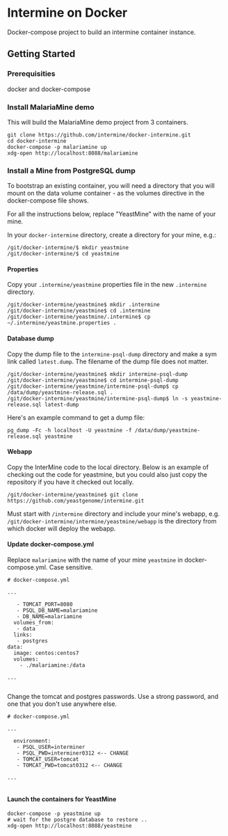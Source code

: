 # Intermine on Docker

Docker-compose project to build an intermine container instance.

## Getting Started

### Prerequisities

docker and docker-compose

### Install MalariaMine demo

This will build the MalariaMine demo project from 3 containers.

```
git clone https://github.com/intermine/docker-intermine.git
cd docker-intermine
docker-compose -p malariamine up
xdg-open http://localhost:8088/malariamine
```

### Install a Mine from PostgreSQL dump

To bootstrap an existing container, you will need a directory that you will mount on the data volume container - as the volumes directive in the docker-compose file shows.

For all the instructions below, replace "YeastMine" with the name of your mine.

In your `docker-intermine` directory, create a directory for your mine, e.g.:

```
/git/docker-intermine/$ mkdir yeastmine
/git/docker-intermine/$ cd yeastmine
```

#### Properties

Copy your `.intermine/yeastmine` properties file in the new `.intermine` directory.

```
/git/docker-intermine/yeastmine$ mkdir .intermine
/git/docker-intermine/yeastmine$ cd .intermine
/git/docker-intermine/yeastmine/.intermine$ cp ~/.intermine/yeastmine.properties .
```

#### Database dump

Copy the dump file to the `intermine-psql-dump` directory and make a sym link called `latest.dump`. The filename of the dump file does not matter.

```
/git/docker-intermine/yeastmine$ mkdir intermine-psql-dump
/git/docker-intermine/yeastmine$ cd intermine-psql-dump
/git/docker-intermine/yeastmine/intermine-psql-dump$ cp /data/dump/yeastmine-release.sql .
/git/docker-intermine/yeastmine/intermine-psql-dump$ ln -s yeastmine-release.sql latest-dump 
```

Here's an example command to get a dump file:

```
pg_dump -Fc -h localhost -U yeastmine -f /data/dump/yeastmine-release.sql yeastmine
```

#### Webapp

Copy the InterMine code to the local directory. Below is an example of checking out the code for yeastmine, but you could also just copy the repository if you have it checked out locally.

```
/git/docker-intermine/yeastmine$ git clone https://github.com/yeastgenome/intermine.git
```

Must start with `/intermine` directory and include your mine's webapp, e.g. `/git/docker-intermine/intermine/yeastmine/webapp` is the directory from which docker will deploy the webapp.

#### Update docker-compose.yml

Replace `malariamine` with the name of your mine `yeastmine` in docker-compose.yml. Case sensitive.

```
# docker-compose.yml

... 

   - TOMCAT_PORT=8080
   - PSQL_DB_NAME=malariamine
   - DB_NAME=malariamine
  volumes_from:
   - data
  links:
   - postgres
data:
  image: centos:centos7
  volumes:
    - ./malariamine:/data
    
... 
    
```

Change the tomcat and postgres passwords. Use a strong password, and one that you don't use anywhere else.

```
# docker-compose.yml

... 

  environment:
   - PSQL_USER=interminer
   - PSQL_PWD=interminer0312 <-- CHANGE
   - TOMCAT_USER=tomcat
   - TOMCAT_PWD=tomcat0312 <-- CHANGE
   
... 
   
```

#### Launch the containers for YeastMine

```
docker-compose -p yeastmine up
# wait for the postgre database to restore ..
xdg-open http://localhost:8088/yeastmine
```
